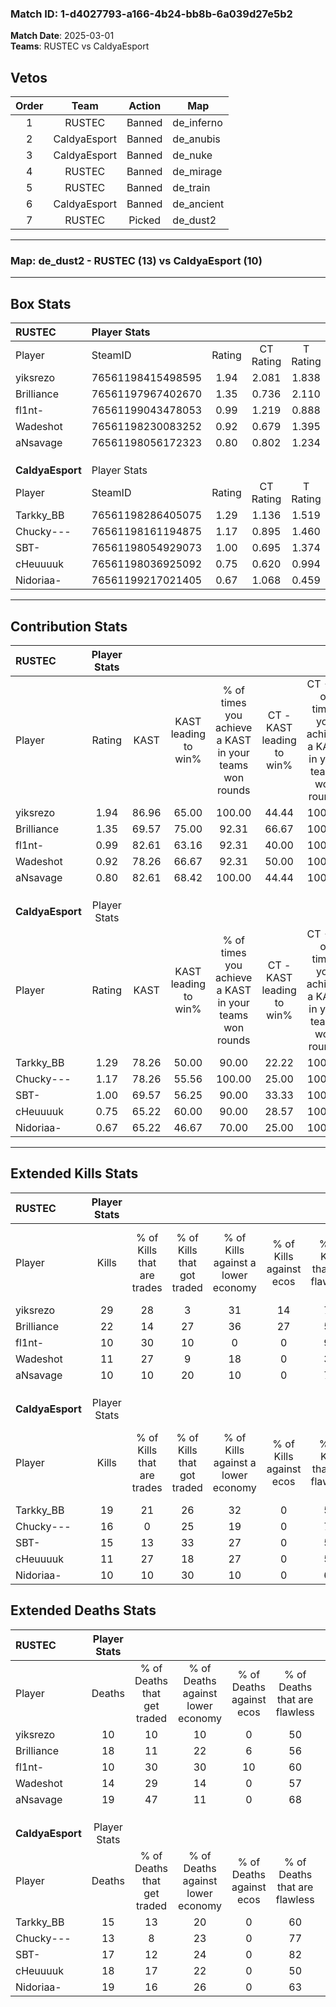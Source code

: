 ### Match ID: 1-d4027793-a166-4b24-bb8b-6a039d27e5b2  
**Match Date**: 2025-03-01  
**Teams**: RUSTEC vs CaldyaEsport  

## Vetos  

| Order | Team | Action | Map |
| :---: | :--: | :----: | --- |
| 1 | RUSTEC | Banned | de_inferno |
| 2 | CaldyaEsport | Banned | de_anubis |
| 3 | CaldyaEsport | Banned | de_nuke |
| 4 | RUSTEC | Banned | de_mirage |
| 5 | RUSTEC | Banned | de_train |
| 6 | CaldyaEsport | Banned | de_ancient |
| 7 | RUSTEC | Picked | de_dust2 |

---  

### **Map**: de_dust2 - RUSTEC (13) vs CaldyaEsport (10)  
---  

## Box Stats  

| **RUSTEC**       | Player Stats      |        |           |          |       |       |       |         |        |      |     |
| :- | :- | :-: | :-: | :-: | :-: | :-: | :-: | :-: | :-: | :-: | :-: |
| Player           | SteamID           | Rating | CT Rating | T Rating | KAST  |  ADR  | Kills | Assists | Deaths | K/D  | HS% |
| yiksrezo         | 76561198415498595 |  1.94  |   2.081   |  1.838   | 86.96 | 115.6 |  29   |    4    |   10   | 2.90 | 58  |
| Brilliance       | 76561197967402670 |  1.35  |   0.736   |  2.110   | 69.57 | 109.5 |  22   |    4    |   18   | 1.22 | 68  |
| fl1nt-           | 76561199043478053 |  0.99  |   1.219   |  0.888   | 82.61 | 48.9  |  10   |    6    |   10   | 1.00 | 40  |
| Wadeshot         | 76561198230083252 |  0.92  |   0.679   |  1.395   | 78.26 | 55.8  |  11   |    5    |   14   | 0.79 | 63  |
| aNsavage         | 76561198056172323 |  0.80  |   0.802   |  1.234   | 82.61 | 52.7  |  10   |    7    |   19   | 0.53 | 40  |
|                  |                   |        |           |          |       |       |       |         |        |      |     |
|                  |                   |        |           |          |       |       |       |         |        |      |     |
|                  |                   |        |           |          |       |       |       |         |        |      |     |
| **CaldyaEsport** | Player Stats      |        |           |          |       |       |       |         |        |      |     |
| Player           | SteamID           | Rating | CT Rating | T Rating | KAST  |  ADR  | Kills | Assists | Deaths | K/D  | HS% |
| Tarkky_BB        | 76561198286405075 |  1.29  |   1.136   |  1.519   | 78.26 | 82.4  |  19   |    6    |   15   | 1.27 | 63  |
| Chucky---        | 76561198161194875 |  1.17  |   0.895   |  1.460   | 78.26 | 67.7  |  16   |    4    |   13   | 1.23 | 31  |
| SBT-             | 76561198054929073 |  1.00  |   0.695   |  1.374   | 69.57 | 76.4  |  15   |    4    |   17   | 0.88 | 80  |
| cHeuuuuk         | 76561198036925092 |  0.75  |   0.620   |  0.994   | 65.22 | 60.7  |  11   |    4    |   18   | 0.61 | 63  |
| Nidoriaa-        | 76561199217021405 |  0.67  |   1.068   |  0.459   | 65.22 | 57.4  |  10   |    3    |   19   | 0.53 | 60  |
---  

## Contribution Stats  

| **RUSTEC**       | Player Stats |       |                      |                                                        |                           |                                                             |                          |                                                            |
| :- | :-: | :-: | :-: | :-: | :-: | :-: | :-: | :-: |
| Player           |    Rating    | KAST  | KAST leading to win% | % of times you achieve a KAST in your teams won rounds | CT - KAST leading to win% | CT - % of times you achieve a KAST in your teams won rounds | T - KAST leading to win% | T - % of times you achieve a KAST in your teams won rounds |
| yiksrezo         |     1.94     | 86.96 |        65.00         |                         100.00                         |           44.44           |                           100.00                            |          81.82           |                           100.00                           |
| Brilliance       |     1.35     | 69.57 |        75.00         |                         92.31                          |           66.67           |                           100.00                            |          80.00           |                           88.89                            |
| fl1nt-           |     0.99     | 82.61 |        63.16         |                         92.31                          |           40.00           |                           100.00                            |          88.89           |                           88.89                            |
| Wadeshot         |     0.92     | 78.26 |        66.67         |                         92.31                          |           50.00           |                           100.00                            |          80.00           |                           88.89                            |
| aNsavage         |     0.80     | 82.61 |        68.42         |                         100.00                         |           44.44           |                           100.00                            |          90.00           |                           100.00                           |
|                  |              |       |                      |                                                        |                           |                                                             |                          |                                                            |
|                  |              |       |                      |                                                        |                           |                                                             |                          |                                                            |
|                  |              |       |                      |                                                        |                           |                                                             |                          |                                                            |
| **CaldyaEsport** | Player Stats |       |                      |                                                        |                           |                                                             |                          |                                                            |
| Player           |    Rating    | KAST  | KAST leading to win% | % of times you achieve a KAST in your teams won rounds | CT - KAST leading to win% | CT - % of times you achieve a KAST in your teams won rounds | T - KAST leading to win% | T - % of times you achieve a KAST in your teams won rounds |
| Tarkky_BB        |     1.29     | 78.26 |        50.00         |                         90.00                          |           22.22           |                           100.00                            |          77.78           |                           87.50                            |
| Chucky---        |     1.17     | 78.26 |        55.56         |                         100.00                         |           25.00           |                           100.00                            |          80.00           |                           100.00                           |
| SBT-             |     1.00     | 69.57 |        56.25         |                         90.00                          |           33.33           |                           100.00                            |          70.00           |                           87.50                            |
| cHeuuuuk         |     0.75     | 65.22 |        60.00         |                         90.00                          |           28.57           |                           100.00                            |          87.50           |                           87.50                            |
| Nidoriaa-        |     0.67     | 65.22 |        46.67         |                         70.00                          |           25.00           |                           100.00                            |          71.43           |                           62.50                            |
---  

## Extended Kills Stats  

| **RUSTEC**       | Player Stats |                            |                            |                                    |                         |                              |                                 |                                       |                    |           |
| :- | :-: | :-: | :-: | :-: | :-: | :-: | :-: | :-: | :-: | :-: |
| Player           |    Kills     | % of Kills that are trades | % of Kills that got traded | % of Kills against a lower economy | % of Kills against ecos | % of Kills that are flawless | % of Kills that are close duels | % of Kills that are assisted by flash | Pistol Round Kills | AWP Kills |
| yiksrezo         |      29      |             28             |             3              |                 31                 |           14            |              72              |                3                |                   7                   |         0          |     4     |
| Brilliance       |      22      |             14             |             27             |                 36                 |           27            |              59              |                5                |                  14                   |         0          |     2     |
| fl1nt-           |      10      |             30             |             10             |                 0                  |            0            |              90              |                0                |                   0                   |         4          |     0     |
| Wadeshot         |      11      |             27             |             9              |                 18                 |            0            |              36              |               18                |                   0                   |         0          |     1     |
| aNsavage         |      10      |             10             |             20             |                 10                 |            0            |              70              |               20                |                  10                   |         1          |     2     |
|                  |              |                            |                            |                                    |                         |                              |                                 |                                       |                    |           |
|                  |              |                            |                            |                                    |                         |                              |                                 |                                       |                    |           |
|                  |              |                            |                            |                                    |                         |                              |                                 |                                       |                    |           |
| **CaldyaEsport** | Player Stats |                            |                            |                                    |                         |                              |                                 |                                       |                    |           |
| Player           |    Kills     | % of Kills that are trades | % of Kills that got traded | % of Kills against a lower economy | % of Kills against ecos | % of Kills that are flawless | % of Kills that are close duels | % of Kills that are assisted by flash | Pistol Round Kills | AWP Kills |
| Tarkky_BB        |      19      |             21             |             26             |                 32                 |            0            |              53              |                5                |                   0                   |         0          |     3     |
| Chucky---        |      16      |             0              |             25             |                 19                 |            0            |              75              |                0                |                   0                   |         9          |     3     |
| SBT-             |      15      |             13             |             33             |                 27                 |            0            |              53              |                7                |                  20                   |         0          |     1     |
| cHeuuuuk         |      11      |             27             |             18             |                 27                 |            0            |              55              |               27                |                   0                   |         0          |     1     |
| Nidoriaa-        |      10      |             10             |             30             |                 10                 |            0            |              60              |                0                |                   0                   |         0          |     1     |
## Extended Deaths Stats  

| **RUSTEC**       | Player Stats |                             |                                   |                          |                               |                            |                           |               |
| :- | :-: | :-: | :-: | :-: | :-: | :-: | :-: | :-: |
| Player           |    Deaths    | % of Deaths that get traded | % of Deaths against lower economy | % of Deaths against ecos | % of Deaths that are flawless | % of Deaths that are close | % of Deaths while blinded | Deaths to AWP |
| yiksrezo         |      10      |             10              |                10                 |            0             |              50               |             0              |             0             |       1       |
| Brilliance       |      18      |             11              |                22                 |            6             |              56               |             11             |             0             |       3       |
| fl1nt-           |      10      |             30              |                30                 |            10            |              60               |             10             |             0             |       3       |
| Wadeshot         |      14      |             29              |                14                 |            0             |              57               |             7              |             7             |       0       |
| aNsavage         |      19      |             47              |                11                 |            0             |              68               |             5              |            11             |       2       |
|                  |              |                             |                                   |                          |                               |                            |                           |               |
|                  |              |                             |                                   |                          |                               |                            |                           |               |
|                  |              |                             |                                   |                          |                               |                            |                           |               |
| **CaldyaEsport** | Player Stats |                             |                                   |                          |                               |                            |                           |               |
| Player           |    Deaths    | % of Deaths that get traded | % of Deaths against lower economy | % of Deaths against ecos | % of Deaths that are flawless | % of Deaths that are close | % of Deaths while blinded | Deaths to AWP |
| Tarkky_BB        |      15      |             13              |                20                 |            0             |              60               |             7              |             7             |       1       |
| Chucky---        |      13      |              8              |                23                 |            0             |              77               |             0              |             8             |       1       |
| SBT-             |      17      |             12              |                24                 |            0             |              82               |             0              |             6             |       2       |
| cHeuuuuk         |      18      |             17              |                22                 |            0             |              50               |             22             |             6             |       0       |
| Nidoriaa-        |      19      |             16              |                26                 |            0             |              63               |             5              |            11             |       1       |
